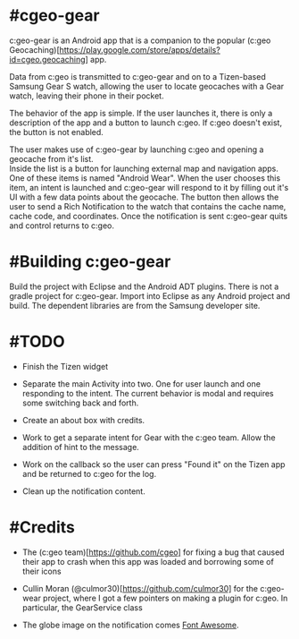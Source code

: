 #cgeo-gear
=========

c:geo-gear is an Android app that is a companion to the popular 
(c:geo Geocaching)[https://play.google.com/store/apps/details?id=cgeo.geocaching] app.

Data from c:geo is transmitted to c:geo-gear and on to a Tizen-based Samsung Gear S 
watch, allowing the user to locate geocaches with a Gear watch, leaving their phone
in their pocket.

The behavior of the app is simple. If the user launches it, there is only a description
of the app and a button to launch c:geo.  If c:geo doesn't exist, the button is not 
enabled.  

The user makes use of c:geo-gear by launching c:geo and opening a geocache from it's list.  
Inside the list is a button for launching external map and navigation apps.  One of these 
items is named "Android Wear". When the user chooses this item, an intent is launched and
c:geo-gear will respond to it by filling out it's UI with a few data points about the 
geocache. The button then allows the user to send a Rich Notification to the watch that
contains the cache name, cache code, and coordinates.  Once the notification is sent
c:geo-gear quits and control returns to c:geo.

#Building c:geo-gear
=======================

Build the project with Eclipse and the Android ADT plugins.  There is not a gradle project
for c:geo-gear.  Import into Eclipse as any Android project and build.  The dependent libraries
are from the Samsung developer site.

#TODO
======

* Finish the Tizen widget

* Separate the main Activity into two. One for user launch and one responding to the intent.
The current behavior is modal and requires some switching back and forth.

* Create an about box with credits.

* Work to get a separate intent for Gear with the c:geo team.  Allow the addition of hint 
to the message.

* Work on the callback so the user can press "Found it" on the Tizen app and be returned to
c:geo for the log.

* Clean up the notification content.

#Credits
=========

* The (c:geo team)[https://github.com/cgeo] for fixing a bug that caused their app to crash when this app was loaded and borrowing some of their icons

* Cullin Moran (@culmor30)[https://github.com/culmor30] for the c:geo-wear project, where I got a few pointers on making a 
plugin for c:geo. In particular, the GearService class

* The globe image on the notification comes [Font Awesome](https://github.com/FortAwesome/Font-Awesome).
